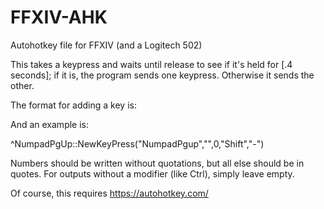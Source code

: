 # FFXIV-AHK
Autohotkey file for FFXIV (and a Logitech 502)

This takes a keypress and waits until release to see if it's held for [.4 seconds]; if it is, the program sends one keypress. Otherwise it sends the other.

The format for adding a key is:

[KeyPressed]::NewKeyPress([KeyPressed-MinusModifier],[KeyMod1],[KeyResult1],[KeyMod2],[KeyResult2])

And an example is:

^NumpadPgUp::NewKeyPress("NumpadPgup","",0,"Shift","-")

Numbers should be written without quotations, but all else should be in quotes. For outputs without a modifier (like Ctrl), simply leave empty.

Of course, this requires https://autohotkey.com/
